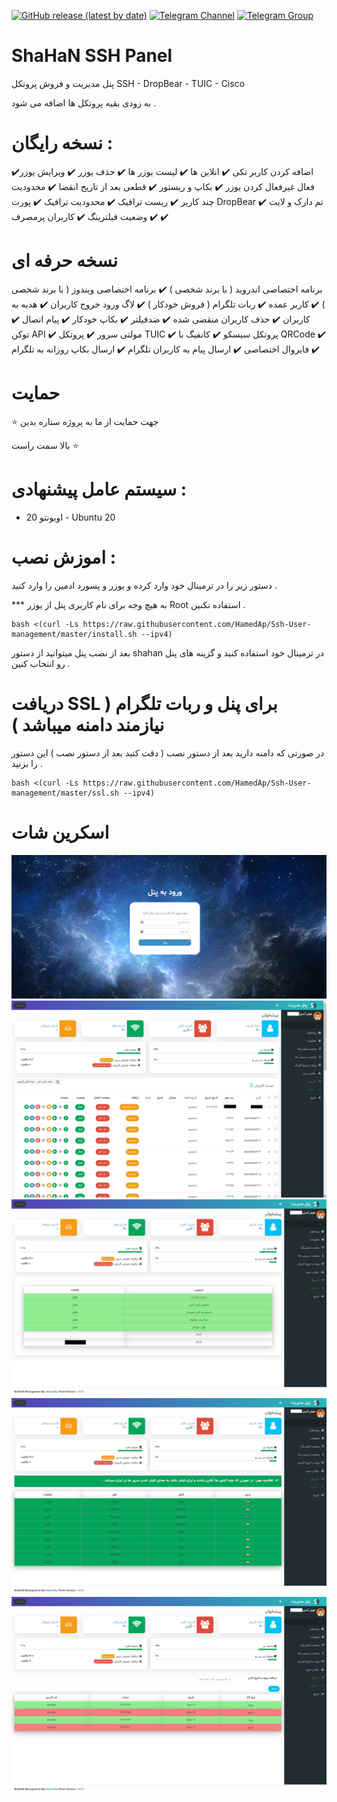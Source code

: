  [![GitHub release (latest by date)](https://img.shields.io/github/v/release/HamedAp/Ssh-User-management)](https://github.com/HamedAp/Ssh-User-management/releases/latest) 
[![Telegram Channel](https://img.shields.io/endpoint?label=Channel&style=flat-square&url=https%3A%2F%2Ftg.sumanjay.workers.dev%2FShaHaNPanel&color=blue)](https://t.me/ShaHaNPanel)
[![Telegram Group](https://img.shields.io/endpoint?color=neon&label=Support%20Group&style=flat-square&url=https%3A%2F%2Ftg.sumanjay.workers.dev%2Fshahanpanel_gp)](https://t.me/shahanpanel_gp)

  
# ShaHaN SSH Panel

پنل مدیریت و فروش پروتکل SSH - DropBear - TUIC - Cisco

به زودی بقیه پروتکل ها اضافه می شود .


# نسخه رایگان :

اضافه کردن کاربر تکی ✔️
انلاین ها ✔️
لیست یوزر ها ✔️
حذف یوزر ✔️
ویرایش یوزر✔️
فعال غیرفعال کردن یوزر ✔️
بکاپ و ریستور ✔️
قطعی بعد از تاریخ انقضا ✔️
محدودیت چند کاربر ✔️
ریست ترافیک ✔️
محدودیت ترافیک ✔️
پورت DropBear ✔️
تم دارک و لایت ✔️
وضعیت فیلترینگ ✔️
کاربران پرمصرف ✔️




# نسخه حرفه ای 

برنامه اختصاصی اندروید ( با برند شخصی ) ✔️
برنامه اختصاصی ویندوز ( با برند شخصی ) ✔️
کاربر عمده ✔️
ربات تلگرام ( فروش خودکار ) ✔️
لاگ ورود خروج کاربران ✔️
هدیه به کاربران ✔️
حذف کاربران منقضی شده ✔️
ضدفیلتر ✔️
بکاپ خودکار ✔️
پیام اتصال ✔️
توکن API ✔️
مولتی سرور ✔️
پروتکل TUIC ✔️
پروتکل سیسکو ✔️
کانفیگ با QRCode ✔️
فایروال اختصاصی ✔️
ارسال پیام به کاربران تلگرام ✔️
ارسال بکاپ روزانه به تلگرام ✔️






 # حمایت 
 
  ⭐️ جهت حمایت از ما به پروژه ستاره بدین

بالا سمت راست ⭐️

# سیستم عامل پیشنهادی : 

- اوبونتو 20 - Ubuntu 20


 
# اموزش نصب :

دستور زیر را در ترمینال خود وارد کرده و یوزر و پسورد ادمین را وارد کنید .

*** به هیچ وجه برای نام کاربری پنل از یوزر Root استفاده نکنین .

````
bash <(curl -Ls https://raw.githubusercontent.com/HamedAp/Ssh-User-management/master/install.sh --ipv4)
````

بعد از نصب پنل میتوانید از دستور shahan در ترمینال خود استفاده کنید و گزینه های پنل رو انتخاب کنین . 






# دریافت SSL برای پنل و ربات تلگرام ( نیازمند دامنه میباشد ) 

در صورتی که دامنه دارید بعد از دستور نصب ( دقت کنید بعد از دستور نصب )  این دستور را بزنید .


````
bash <(curl -Ls https://raw.githubusercontent.com/HamedAp/Ssh-User-management/master/ssl.sh --ipv4)
````


# اسکرین شات
![](screenshot/login.png)
![](screenshot/index.png)
![](screenshot/status.png)
![](screenshot/filter.png)
![](screenshot/userlog.png)


